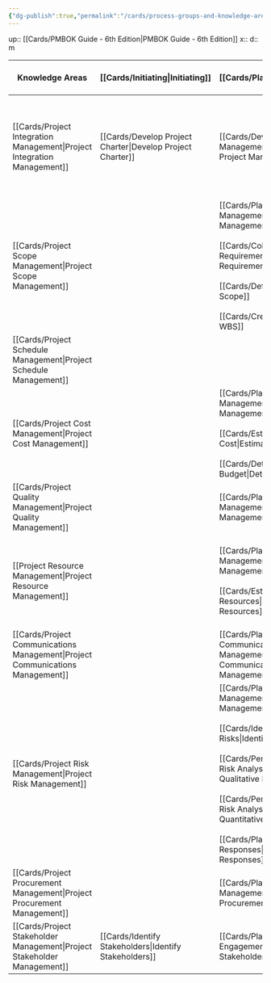 ```yaml
---
{"dg-publish":true,"permalink":"/cards/process-groups-and-knowledge-areas-table/"}
---
```


up:: [[Cards/PMBOK Guide - 6th Edition\|PMBOK Guide - 6th Edition]]
x:: 
d:: m

| Knowledge Areas                       | [[Cards/Initiating\|Initiating]]              | [[Cards/Planning\|Planning]]                                                                                                                                                 | [[Cards/Executing\|Executing]]                                                 | [[Cards/Monitoring and Controlling\|Monitoring and Controlling]]                                                  | [[Cards/Closing\|Closing]]                |
|---------------------------------------|-----------------------------|--------------------------------------------------------------------------------------------------------------------------------------------------------------|---------------------------------------------------------------|-------------------------------------------------------------------------------|----------------------------|
| [[Cards/Project Integration Management\|Project Integration Management]]    | [[Cards/Develop Project Charter\|Develop Project Charter]] | [[Cards/Develop Project Management Plan\|Develop Project Management Plan]]                                                                                                                          | [[Cards/Direct and Manage Project Work\|Direct and Manage Project Work]]<br><br>[[Manage Project Work\|Manage Project Work]] | [[Cards/Monitor and Control Project Work\|Monitor and Control Project Work]]<br><br>[[Cards/Perform Integrated Change Control\|Perform Integrated Change Control]] | [[Cards/Close Project or Phase\|Close Project or Phase]] |
| [[Cards/Project Scope Management\|Project Scope Management]]          |                             | [[Cards/Plan Scope Management\|Plan Scope Management]]<br><br>[[Cards/Collect Requirements\|Collect Requirements]]<br><br>[[Cards/Define Scope\|Define Scope]]<br><br>[[Cards/Create WBS\|Create WBS]]                                                                  |                                                               | [[Cards/Validate Scope\|Validate Scope]]<br><br>[[Cards/Control Scope\|Control Scope]]                                       |                            |
| [[Cards/Project Schedule Management\|Project Schedule Management]]       |                             |                                                                                                                                                              |                                                               | [[Cards/Control Schedule\|Control Schedule]]                                                          |                            |
| [[Cards/Project Cost Management\|Project Cost Management]]           |                             | [[Cards/Plan Cost Management\|Plan Cost Management]]<br><br>[[Cards/Estimate Cost\|Estimate Cost]]<br><br>[[Cards/Determine Budget\|Determine Budget]]                                                                                       |                                                               | [[Cards/Control Costs\|Control Costs]]                                                             |                            |
| [[Cards/Project Quality Management\|Project Quality Management]]        |                             | [[Cards/Plan Quality Management\|Plan Quality Management]]                                                                                                                                  | [[Cards/Manage Quality\|Manage Quality]]                                            | [[Cards/Control Quality\|Control Quality]]                                                           |                            |
| [[Project Resource Management\|Project Resource Management]]       |                             | [[Cards/Plan Resource Management\|Plan Resource Management]]<br><br>[[Cards/Estimate Activity Resources\|Estimate Activity Resources]]                                                                                              | [[Cards/Acquire Resources\|Acquire Resources]]<br><br>[[Cards/Develop Team\|Develop Team]]<br><br>[[Cards/Manage Team\|Manage Team]]  | [[Cards/Control Resources\|Control Resources]]                                                         |                            |
| [[Cards/Project Communications Management\|Project Communications Management]] |                             | [[Cards/Plan Communications Management\|Plan Communications Management]]                                                                                                                           | [[Cards/Manage Communications\|Manage Communications]]                                     | [[Monitor Communications\|Monitor Communications]]                                                    |                            |
| [[Cards/Project Risk Management\|Project Risk Management]]           |                             | [[Cards/Plan Risk Management\|Plan Risk Management]]<br><br>[[Cards/Identify Risks\|Identify Risks]]<br><br>[[Cards/Perform Qualitative Risk Analysis\|Perform Qualitative Risk Analysis]]<br><br>[[Cards/Perform Quantitative Risk Analysis\|Perform Quantitative Risk Analysis]]<br><br>[[Cards/Plan Risk Responses\|Plan Risk Responses]] | [[Cards/Implement Risk Responses\|Implement Risk Responses]]                                  | [[Cards/Monitor Risks\|Monitor Risks]]                                                             |                            |
| [[Cards/Project Procurement Management\|Project Procurement Management]]    |                             | [[Cards/Plan Procurement Management\|Plan Procurement Management]]                                                                                                                              | [[Cards/Conduct Procurements\|Conduct Procurements]]                                      | [[Cards/Control Procurements\|Control Procurements]]                                                      |                            |
| [[Cards/Project Stakeholder Management\|Project Stakeholder Management]]    | [[Cards/Identify Stakeholders\|Identify Stakeholders]]   | [[Cards/Plan Stakeholder Engagement\|Plan Stakeholder Engagement]]                                                                                                                              | [[Cards/Manage Stakeholder Engagement\|Manage Stakeholder Engagement]]                             | [[Cards/Monitor Stakeholder Engagement\|Monitor Stakeholder Engagement]]                                            |                            |